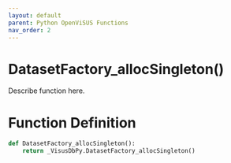 ```yaml
---
layout: default
parent: Python OpenViSUS Functions
nav_order: 2
---
```


# DatasetFactory_allocSingleton()

Describe function here.

# Function Definition

```python
def DatasetFactory_allocSingleton():
    return _VisusDbPy.DatasetFactory_allocSingleton()
```